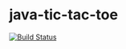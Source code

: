 # java-tic-tac-toe

[![Build Status](https://travis-ci.org/emashliles/java-tic-tac-toe.svg?branch=master)](https://travis-ci.org/emashliles/java-tic-tac-toe)